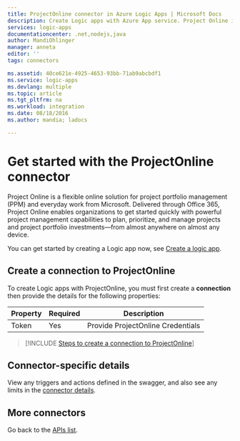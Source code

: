 ```yaml
---
title: ProjectOnline connector in Azure Logic Apps | Microsoft Docs
description: Create Logic apps with Azure App service. Project Online is a flexible online solution for project portfolio management (PPM) and everyday work from Microsoft. Delivered through Office 365, Project Online enables organizations to get started quickly with powerful project management capabilities to plan, prioritize, and manage projects and project portfolio investments—from almost anywhere on almost any device.
services: logic-apps
documentationcenter: .net,nodejs,java
author: MandiOhlinger
manager: anneta
editor: ''
tags: connectors

ms.assetid: 40ce621e-4925-4653-93bb-71ab9abcbdf1
ms.service: logic-apps
ms.devlang: multiple
ms.topic: article
ms.tgt_pltfrm: na
ms.workload: integration
ms.date: 08/18/2016
ms.author: mandia; ladocs

---
```

# Get started with the ProjectOnline connector
Project Online is a flexible online solution for project portfolio management (PPM) and everyday work from Microsoft. Delivered through Office 365, Project Online enables organizations to get started quickly with powerful project management capabilities to plan, prioritize, and manage projects and project portfolio investments—from almost anywhere on almost any device.

You can get started by creating a Logic app now, see [Create a logic app](../logic-apps/quickstart-create-first-logic-app-workflow.md).

## Create a connection to ProjectOnline
To create Logic apps with ProjectOnline, you must first create a **connection** then provide the details for the following properties: 

| Property | Required | Description |
| --- | --- | --- |
| Token |Yes |Provide ProjectOnline Credentials |

> [!INCLUDE [Steps to create a connection to ProjectOnline](../../includes/connectors-create-api-projectonline.md)]
> 

## Connector-specific details

View any triggers and actions defined in the swagger, and also see any limits in the [connector details](/connectors/projectonline/).

## More connectors
Go back to the [APIs list](apis-list.md).